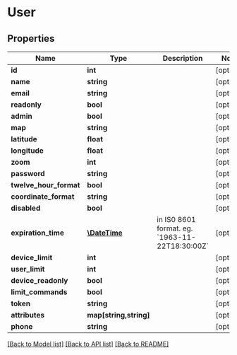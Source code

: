 # User

## Properties
Name | Type | Description | Notes
------------ | ------------- | ------------- | -------------
**id** | **int** |  | [optional] 
**name** | **string** |  | [optional] 
**email** | **string** |  | [optional] 
**readonly** | **bool** |  | [optional] 
**admin** | **bool** |  | [optional] 
**map** | **string** |  | [optional] 
**latitude** | **float** |  | [optional] 
**longitude** | **float** |  | [optional] 
**zoom** | **int** |  | [optional] 
**password** | **string** |  | [optional] 
**twelve_hour_format** | **bool** |  | [optional] 
**coordinate_format** | **string** |  | [optional] 
**disabled** | **bool** |  | [optional] 
**expiration_time** | [**\DateTime**](\DateTime.md) | in IS0 8601 format. eg. &#x60;1963-11-22T18:30:00Z&#x60; | [optional] 
**device_limit** | **int** |  | [optional] 
**user_limit** | **int** |  | [optional] 
**device_readonly** | **bool** |  | [optional] 
**limit_commands** | **bool** |  | [optional] 
**token** | **string** |  | [optional] 
**attributes** | **map[string,string]** |  | [optional] 
**phone** | **string** |  | [optional] 

[[Back to Model list]](../README.md#documentation-for-models) [[Back to API list]](../README.md#documentation-for-api-endpoints) [[Back to README]](../README.md)


